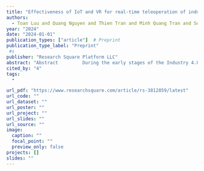 ```yaml
---
title: "Effectiveness of IoT and VR for real-time teleoperation of industrial robots"
authors:
  - Toan Luu and Quang Nguyen and Thien Tran and Minh Quang Tran and Songlin Ding and Jonathan Kua and Thuong Hoang
year: "2024"
date: "2024-01-01"
publication_types: ["article"]  # Preprint
publication_type_label: "Preprint"
 #s
publisher: "Research Square Platform LLC"
abstract: "Abstract         During the early stages of the Industry 4.0 era, teleoperation with human involvement in manufacturing processes and robot operation remained important. The existing teleoperation technologies have limitations in providing operator with spatial awareness and initiative control mechanism, making their applications difficult in tasks with high complexity and precision. This study implements the advancements from the Internet of Things (IoT) and Virtual Reality (VR) technology to improve the real-time teleoperation for industrial robots. The proposed design utilizes the benefits of the Message Queuing Telemetry Transport (MQTT) protocol in conjunction with a cloud broker, which has not been addressed significantly in previous studies for teleoperation. This setup enables the system to efficiently handle substantial amounts of data in short periods of time, allowing for an uninterrupted user experience while maintaining a consistent connection regardless of distance. Real-time robot control is accomplished by tracking the user's hand movements with a VR controller while providing the user with visual feedback from the VR environment. The incorporation of VR technology intends to improve the intuitiveness of controlling robot operations, provide more responsive feedback, and improve the quality of work performed by operators. Practical experiments are conducted with an industrial robot to observe the performance against the system under different internet conditions and different QoS setups. The evaluation criteria primarily concern latency and accuracy. The experiment aims to evaluate the effectiveness and scalability of the suggested system and to offer significant insight into its advantages and limitations relative to existing control system through systematic investigation."
cited_by: "4"
tags:
  - 

url_pdf: "https://www.researchsquare.com/article/rs-3812859/latest"
url_code: ""
url_dataset: ""
url_poster: ""
url_project: ""
url_slides: ""
url_source: ""
image:
  caption: ""
  focal_point: ""
  preview_only: false
projects: []
slides: ""
---
```

